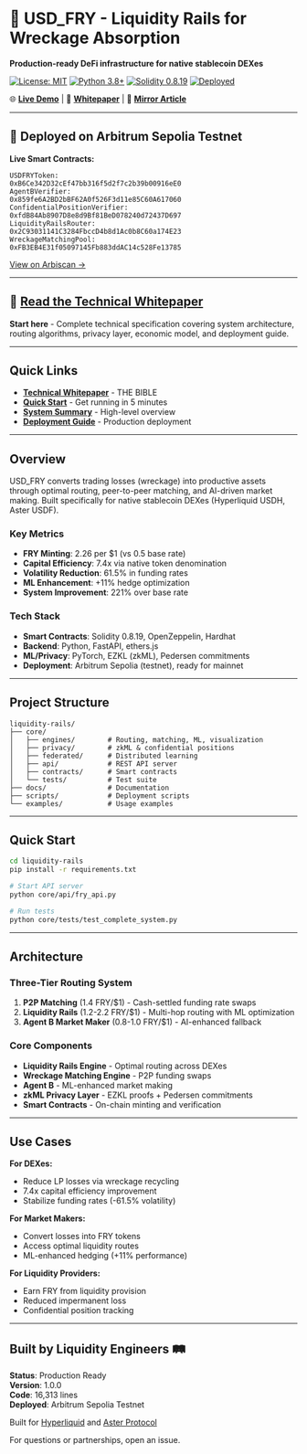 # 🍟 USD_FRY - Liquidity Rails for Wreckage Absorption

**Production-ready DeFi infrastructure for native stablecoin DEXes**

[![License: MIT](https://img.shields.io/badge/License-MIT-yellow.svg)](https://opensource.org/licenses/MIT)
[![Python 3.8+](https://img.shields.io/badge/python-3.8+-blue.svg)](https://www.python.org/downloads/)
[![Solidity 0.8.19](https://img.shields.io/badge/solidity-0.8.19-blue.svg)](https://soliditylang.org/)
[![Deployed](https://img.shields.io/badge/deployed-Arbitrum%20Sepolia-blue.svg)](https://sepolia.arbiscan.io/address/0xB6Ce342D32cEf47bb316f5d2f7c2b39b00916eE0)

🌐 **[Live Demo](https://aidanduffy68-prog.github.io/USD_FRY/)** | 📄 **[Whitepaper](liquidity-rails/docs/FRY_TECHNICAL_WHITEPAPER.md)** | 📝 **[Mirror Article](liquidity-rails/docs/FRY_MIRROR_ARTICLE.md)**

---

## 🚀 Deployed on Arbitrum Sepolia Testnet

**Live Smart Contracts:**
```
USDFRYToken:                    0xB6Ce342D32cEf47bb316f5d2f7c2b39b00916eE0
AgentBVerifier:                 0x859fe6A2BD2bBF62A0f526F3d11e85C60A617060
ConfidentialPositionVerifier:   0xfdB84Ab8907D8e8d9Bf81BeD078240d72437D697
LiquidityRailsRouter:           0x2C93031141C3284FbccD4b8d1Ac0b8C60a174E23
WreckageMatchingPool:           0xFB3EB4E31f05097145Fb883ddAC14c528Fe13785
```

[View on Arbiscan →](https://sepolia.arbiscan.io/address/0xB6Ce342D32cEf47bb316f5d2f7c2b39b00916eE0)

---

## 📘 [Read the Technical Whitepaper](liquidity-rails/docs/FRY_TECHNICAL_WHITEPAPER.md)

**Start here** - Complete technical specification covering system architecture, routing algorithms, privacy layer, economic model, and deployment guide.

---

## Quick Links

- **[Technical Whitepaper](liquidity-rails/docs/FRY_TECHNICAL_WHITEPAPER.md)** - THE BIBLE
- **[Quick Start](liquidity-rails/docs/QUICK_START.md)** - Get running in 5 minutes
- **[System Summary](liquidity-rails/docs/SYSTEM_SUMMARY.md)** - High-level overview
- **[Deployment Guide](liquidity-rails/docs/DEPLOYMENT_GUIDE.md)** - Production deployment

---

## Overview

USD_FRY converts trading losses (wreckage) into productive assets through optimal routing, peer-to-peer matching, and AI-driven market making. Built specifically for native stablecoin DEXes (Hyperliquid USDH, Aster USDF).

### Key Metrics
- **FRY Minting**: 2.26 per $1 (vs 0.5 base rate)
- **Capital Efficiency**: 7.4x via native token denomination
- **Volatility Reduction**: 61.5% in funding rates
- **ML Enhancement**: +11% hedge optimization
- **System Improvement**: 221% over base rate

### Tech Stack
- **Smart Contracts**: Solidity 0.8.19, OpenZeppelin, Hardhat
- **Backend**: Python, FastAPI, ethers.js
- **ML/Privacy**: PyTorch, EZKL (zkML), Pedersen commitments
- **Deployment**: Arbitrum Sepolia (testnet), ready for mainnet

---

## Project Structure

```
liquidity-rails/
├── core/
│   ├── engines/        # Routing, matching, ML, visualization
│   ├── privacy/        # zkML & confidential positions
│   ├── federated/      # Distributed learning
│   ├── api/            # REST API server
│   ├── contracts/      # Smart contracts
│   └── tests/          # Test suite
├── docs/               # Documentation
├── scripts/            # Deployment scripts
└── examples/           # Usage examples
```

---

## Quick Start

```bash
cd liquidity-rails
pip install -r requirements.txt

# Start API server
python core/api/fry_api.py

# Run tests
python core/tests/test_complete_system.py
```

---

## Architecture

### Three-Tier Routing System

1. **P2P Matching** (1.4 FRY/$1) - Cash-settled funding rate swaps
2. **Liquidity Rails** (1.2-2.2 FRY/$1) - Multi-hop routing with ML optimization
3. **Agent B Market Maker** (0.8-1.0 FRY/$1) - AI-enhanced fallback

### Core Components

- **Liquidity Rails Engine** - Optimal routing across DEXes
- **Wreckage Matching Engine** - P2P funding swaps
- **Agent B** - ML-enhanced market making
- **zkML Privacy Layer** - EZKL proofs + Pedersen commitments
- **Smart Contracts** - On-chain minting and verification

---

## Use Cases

**For DEXes:**
- Reduce LP losses via wreckage recycling
- 7.4x capital efficiency improvement
- Stabilize funding rates (-61.5% volatility)

**For Market Makers:**
- Convert losses into FRY tokens
- Access optimal liquidity routes
- ML-enhanced hedging (+11% performance)

**For Liquidity Providers:**
- Earn FRY from liquidity provision
- Reduced impermanent loss
- Confidential position tracking

---

## Built by Liquidity Engineers 🛤️

**Status**: Production Ready  
**Version**: 1.0.0  
**Code**: 16,313 lines  
**Deployed**: Arbitrum Sepolia Testnet

Built for [Hyperliquid](https://hyperliquid.xyz) and [Aster Protocol](https://aster.xyz)

For questions or partnerships, open an issue.
